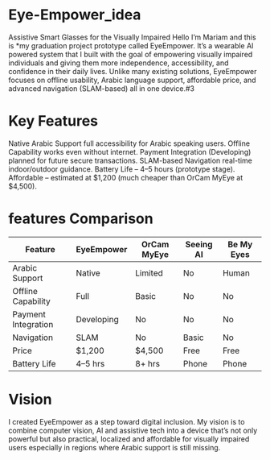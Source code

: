# Eye-Empower_idea
Assistive Smart Glasses for the Visually Impaired
Hello I’m Mariam and this is *my graduation project prototype called EyeEmpower.
It’s a wearable AI powered system that I built with the goal of empowering visually impaired individuals and giving them more independence, accessibility, and confidence in their daily lives.
Unlike many existing solutions, EyeEmpower focuses on offline usability, Arabic language support, affordable price, and advanced navigation (SLAM-based) all in one device.#3 
# Key Features
 Native Arabic Support full accessibility for Arabic speaking users.
 Offline Capability  works even without internet.
 Payment Integration (Developing) planned for future secure transactions.
 SLAM-based Navigation real-time indoor/outdoor guidance.
 Battery Life – 4–5 hours (prototype stage).
 Affordable – estimated at $1,200 (much cheaper than OrCam MyEye at $4,500).

 # features Comparison
| Feature             | EyeEmpower    | OrCam MyEye | Seeing AI | Be My Eyes |
| ------------------- | ------------- | ----------- | --------- | ---------- |
| Arabic Support      | Native        |  Limited    |  No       |  Human     |
| Offline Capability  | Full          |  Basic      |  No       |  No        |
| Payment Integration | Developing    |  No         |  No       |  No        |
| Navigation          | SLAM          |  No         |  Basic    |  No        |
| Price               | \$1,200       |  \$4,500    |  Free     |  Free      |
| Battery Life        | 4–5 hrs       |  8+ hrs     |  Phone    |  Phone     |


# Vision
I created EyeEmpower as a step toward digital inclusion.
My vision is to combine computer vision, AI and assistive tech into a device that’s not only powerful but also practical, localized and affordable for visually impaired users especially in regions where Arabic support is still missing.

